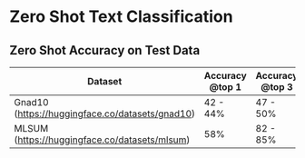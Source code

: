 # Zero Shot Text Classification

## Zero Shot Accuracy on Test Data

| Dataset                                         | Accuracy @top 1 | Accuracy @top 3 |
|-------------------------------------------------|-----------------|-----------------|
| Gnad10 (https://huggingface.co/datasets/gnad10) | 42 - 44%        | 47 - 50%        |
| MLSUM (https://huggingface.co/datasets/mlsum)   | 58%             | 82 - 85%        |

